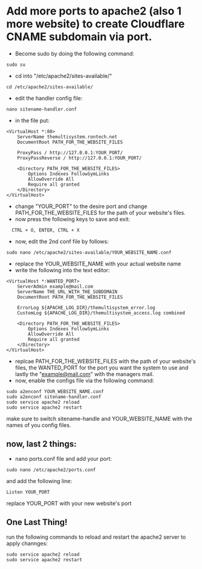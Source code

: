# Add more ports to apache2 (also 1 more website) to create Cloudflare CNAME subdomain via port.
- Become sudo by doing the following command:
```
sudo su
```
- cd into "/etc/apache2/sites-available/"
```
cd /etc/apache2/sites-available/
```
- edit the handler config file:
```
nano sitename-handler.conf
```
- in the file put:
```
<VirtualHost *:80>
    ServerName themultisystem.rontech.net
    DocumentRoot PATH_FOR_THE_WEBSITE_FILES

    ProxyPass / http://127.0.0.1:YOUR_PORT/
    ProxyPassReverse / http://127.0.0.1:YOUR_PORT/

    <Directory PATH_FOR_THE_WEBSITE_FILES>
        Options Indexes FollowSymLinks
        AllowOverride All
        Require all granted
    </Directory>
</VirtualHost>
```
- change "YOUR_PORT" to the desire port and change PATH_FOR_THE_WEBSITE_FILES for the path of your website's files.
- now press the following keys to save and exit:
```
  CTRL + O, ENTER, CTRL + X
```
- now, edit the 2nd conf file by follows:
```
sudo nano /etc/apache2/sites-available/YOUR_WEBSITE_NAME.conf
```
- replace the YOUR_WEBSITE_NAME with your actual website name
- write the following into the text editor:
```
<VirtualHost *:WANTED_PORT>
    ServerAdmin example@mail.com
    ServerName THE_URL_WITH_THE_SUBDOMAIN
    DocumentRoot PATH_FOR_THE_WEBSITE_FILES

    ErrorLog ${APACHE_LOG_DIR}/themultisystem_error.log
    CustomLog ${APACHE_LOG_DIR}/themultisystem_access.log combined

    <Directory PATH_FOR_THE_WEBSITE_FILES>
        Options Indexes FollowSymLinks
        AllowOverride All
        Require all granted
    </Directory>
</VirtualHost>
```
- replcae PATH_FOR_THE_WEBSITE_FILES with the path of your website's files, the WANTED_PORT for the port you want the system to use and lastly the "example@mail.com" with the managers mail.
- now, enable the configs file via the following command:
```
sudo a2enconf YOUR_WEBSITE_NAME.conf
sudo a2enconf sitename-handler.conf
sudo service apache2 reload
sudo service apache2 restart
```
make sure to switch sitename-handle and YOUR_WEBSITE_NAME with the names of you config files.

## now, last 2 things:
- nano ports.conf file and add your port:
```
sudo nano /etc/apache2/ports.conf
```
and add the following line:

```
Listen YOUR_PORT
```
replace YOUR_PORT with your new website's port 

## One Last Thing!

run the following commands to reload and restart the apache2 server to apply channges:
```
sudo service apache2 reload
sudo service apache2 restart
```

